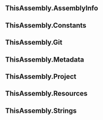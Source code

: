 <!-- include ../../readme.md#meta -->

## ThisAssembly.AssemblyInfo
<!-- include ../ThisAssembly.AssemblyInfo/readme.md#assembly -->

## ThisAssembly.Constants
<!-- include ../ThisAssembly.Constants/readme.md#constants -->

## ThisAssembly.Git
<!-- include ../ThisAssembly.Git/readme.md#git -->

## ThisAssembly.Metadata
<!-- include ../ThisAssembly.Metadata/readme.md#metadata -->

## ThisAssembly.Project
<!-- include ../ThisAssembly.Project/readme.md#project -->

## ThisAssembly.Resources
<!-- include ../ThisAssembly.Resources/readme.md#resources -->

## ThisAssembly.Strings
<!-- include ../ThisAssembly.Strings/readme.md#strings -->

<!-- include ../visibility.md -->
<!-- include https://github.com/devlooped/.github/raw/main/osmf.md -->
<!-- include https://github.com/devlooped/sponsors/raw/main/footer.md -->
<!-- exclude -->